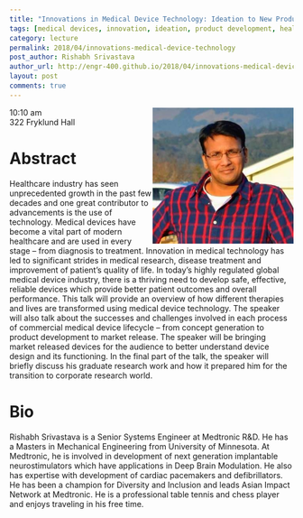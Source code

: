 ```yaml
---
title: "Innovations in Medical Device Technology: Ideation to New Product Development"
tags: [medical devices, innovation, ideation, product development, healthcare, medtronic]
category: lecture
permalink: 2018/04/innovations-medical-device-technology
post_author: Rishabh Srivastava
author_url: http://engr-400.github.io/2018/04/innovations-medical-device-technology
layout: post
comments: true
---
```


<!-- This is for your headshot. -->
<img align="right" width="250px" src="/images/180406-srivastava.png" alt="Rishabh Srivastava"/>  

10:10 am  
322 Fryklund Hall  



# Abstract

Healthcare industry has seen unprecedented growth in the past few decades and one great contributor to advancements is the use of technology. Medical devices have become a vital part of modern healthcare and are used in every stage – from diagnosis to treatment. Innovation in medical technology has led to significant strides in medical research, disease treatment and improvement of patient’s quality of life. In today’s highly regulated global medical device industry, there is a thriving need to develop safe, effective, reliable devices which provide better patient outcomes and overall performance. This talk will provide an overview of how different therapies and lives are transformed using medical device technology. The speaker will also talk about the successes and challenges involved in each process of commercial medical device lifecycle – from concept generation to product development to market release. The speaker will be bringing market released devices for the audience to better understand device design and its functioning. In the final part of the talk, the speaker will briefly discuss his graduate research work and how it prepared him for the transition to corporate research world.

# Bio

Rishabh Srivastava is a Senior Systems Engineer at Medtronic R&D. He has a Masters in Mechanical Engineering from University of Minnesota. At Medtronic, he is involved in development of next generation implantable neurostimulators which have applications in Deep Brain Modulation. He also has expertise with development of cardiac pacemakers and defibrillators. He has been a champion for Diversity and Inclusion and leads Asian Impact Network at Medtronic. He is a professional table tennis and chess player and enjoys traveling in his free time.
